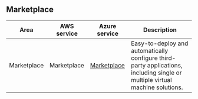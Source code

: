 ## Marketplace

| Area        | AWS service     | Azure service                                                 | Description                                                                                                                                               |
|-------------|-----------------|---------------------------------------------------------------|-----------------------------------------------------------------------------------------------------------------------------------------------------------|
| Marketplace | Marketplace | [Marketplace](https://azure.microsoft.com/marketplace/) | Easy-to-deploy and automatically configure third-party applications, including single or multiple virtual machine solutions. |
